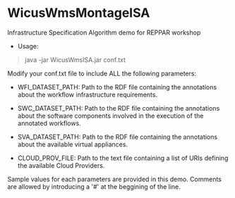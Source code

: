 WicusWmsMontageISA
==================

Infrastructure Specification Algorithm demo for REPPAR workshop

- Usage:

> java -jar WicusWmsISA.jar conf.txt


Modify your conf.txt file to include ALL the following parameters:

- WFI_DATASET_PATH: Path to the RDF file containing the annotations about the workflow infrastructure requirements.

- SWC_DATASET_PATH: Path to the RDF file containing the annotations about the software components involved in the execution of the annotated workflows.

- SVA_DATASET_PATH: Path to the RDF file containing the annotations about the available virtual appliances.

- CLOUD_PROV_FILE: Path to the text file containing a list of URIs defining the available Cloud Providers.

Sample values for each parameters are provided in this demo. Comments are allowed by introducing a '#' at the beggining of the line.